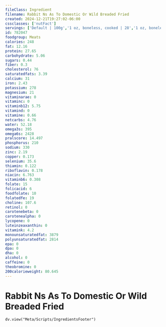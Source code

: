```yaml
---
fileClass: Ingredient
filename: Rabbit Ns As To Domestic Or Wild Breaded Fried
created: 2024-12-21T19:27:02-06:00
cssclasses: ['nutFact']
servings: ['Default | 100g','1 oz, boneless, cooked | 28','1 oz, boneless, raw (yield after cooking) | 30','1 cup, cooked, diced | 140']
id: 782047
foodgroup: Meats
calories: 248
fat: 12.16
protein: 27.65
carbohydrate: 5.06
sugars: 0.44
fiber: 0.3
cholesterol: 76
saturatedfats: 3.39
calcium: 31
iron: 2.43
potassium: 278
magnesium: 21
vitaminarae: 0
vitaminc: 0
vitaminb12: 5.75
vitamind: 0
vitamine: 0.66
netcarbs: 4.76
water: 52.18
omega3s: 395
omega6s: 2428
pralscore: 14.497
phosphorus: 210
sodium: 330
zinc: 2.19
copper: 0.173
selenium: 35.6
thiamin: 0.122
riboflavin: 0.178
niacin: 6.763
vitaminb6: 0.308
folate: 15
folicacid: 6
foodfolate: 10
folatedfe: 19
choline: 107.6
retinol: 0
carotenebeta: 0
carotenealpha: 0
lycopene: 0
luteinzeaxanthin: 0
vitamink: 4.2
monounsaturatedfat: 3879
polyunsaturatedfat: 2814
epa: 0
dpa: 0
dha: 0
alcohol: 0
caffeine: 0
theobromine: 0
200calorieweight: 80.645
---
```


# Rabbit Ns As To Domestic Or Wild Breaded Fried

```dataviewjs
dv.view("Meta/Scripts/IngredientsFooter")
```